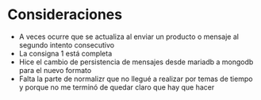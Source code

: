# Consideraciones
- A veces ocurre que se actualiza al enviar un producto o mensaje al segundo intento consecutivo
- La consigna 1 está completa
- Hice el cambio de persistencia de mensajes desde mariadb a mongodb para el nuevo formato
- Falta la parte de normalizr que no llegué a realizar por temas de tiempo y porque no me terminó de quedar claro que hay que hacer
